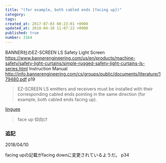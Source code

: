 ```yaml
---
title: "(for example, both cabled ends [facing up])"
category: 
tags: 
created_at: 2017-07-03 08:23:01 +0900
updated_at: 2018-04-10 11:07:22 +0900
published: true
number: 3164
---
```


BANNER社のEZ-SCREEN LS Safety Light Screen
https://www.bannerengineering.com/us/en/products/machine-safety/safety-light-curtains/simple-rugged-safety-light-curtains-ls-series.html
Instruction Manual
http://info.bannerengineering.com/cs/groups/public/documents/literature/179480.pdf
p19

> EZ-SCREEN LS emitters and receivers must be installed with their corresponding cabled ends pointing in
 the same direction (for example, both cabled ends facing up). 

[linguee](http://www.linguee.jp/%E8%8B%B1%E8%AA%9E-%E6%97%A5%E6%9C%AC%E8%AA%9E/%E7%BF%BB%E8%A8%B3/face+up.html)
> face up
> 仰向け

### 追記
2018/04/10

facing upの記載がfacing downに変更されているようだ。
p34

